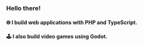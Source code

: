 ### Hello there!

#### 🌐 I build web applications with PHP and TypeScript.

#### 🕹️ I also build video games using Godot.
